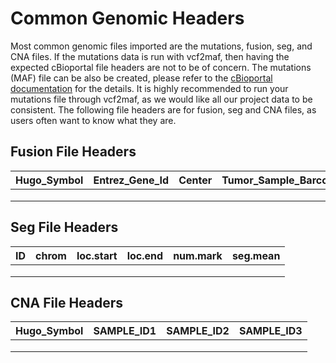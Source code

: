 # Common Genomic Headers

Most common genomic files imported are the mutations, fusion, seg, and CNA files. If the mutations data is run with vcf2maf, then having the expected cBioportal file headers are not to be of concern. The mutations (MAF) file can be also be created, please refer to the [cBioportal documentation](https://docs.cbioportal.org/5.1-data-loading/data-loading/file-formats#minimal-maf-format) for the details. It is highly recommended to run your mutations file through vcf2maf, as we would like all our project data to be consistent. The following file headers are for fusion, seg and CNA files, as users often want to know what they are.

## Fusion File Headers

| Hugo\_Symbol | Entrez\_Gene\_Id | Center | Tumor\_Sample\_Barcode | Fusion | DNA\_support | RNA\_support | Method | Frame | Annotation |
| ------------ | ---------------- | ------ | ---------------------- | ------ | ------------ | ------------ | ------ | ----- | ---------- |
|              |                  |        |                        |        |              |              |        |       |            |
|              |                  |        |                        |        |              |              |        |       |            |
|              |                  |        |                        |        |              |              |        |       |            |

## Seg File Headers

| ID | chrom | loc.start | loc.end | num.mark | seg.mean |
| -- | ----- | --------- | ------- | -------- | -------- |
|    |       |           |         |          |          |
|    |       |           |         |          |          |
|    |       |           |         |          |          |

## CNA File Headers

| Hugo\_Symbol | SAMPLE\_ID1 | SAMPLE\_ID2 | SAMPLE\_ID3 |
| ------------ | ----------- | ----------- | ----------- |
|              |             |             |             |
|              |             |             |             |
|              |             |             |             |



